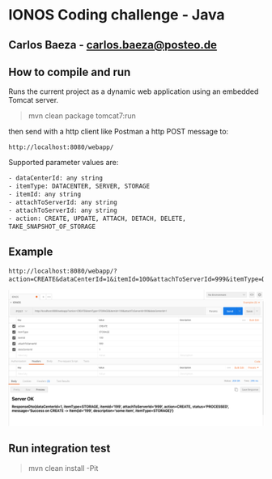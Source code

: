 # IONOS Coding challenge - Java
## Carlos Baeza - carlos.baeza@posteo.de

## How to compile and run
Runs the current project as a dynamic web application using an embedded Tomcat server.
> mvn clean package tomcat7:run

then send with a http client like Postman a http POST message to: 
    
    http://localhost:8080/webapp/


Supported parameter values are:

    - dataCenterId: any string
    - itemType: DATACENTER, SERVER, STORAGE
    - itemId: any string
    - attachToServerId: any string
    - attachToServerId: any string
    - action: CREATE, UPDATE, ATTACH, DETACH, DELETE, TAKE_SNAPSHOT_OF_STORAGE
    
## Example
    http://localhost:8080/webapp/?action=CREATE&dataCenterId=1&itemId=100&attachToServerId=999&itemType=DATACENTER
    
![Example using Postman](Example_post.png)
    
    
## Run integration test
> mvn clean install -Pit
    
    


